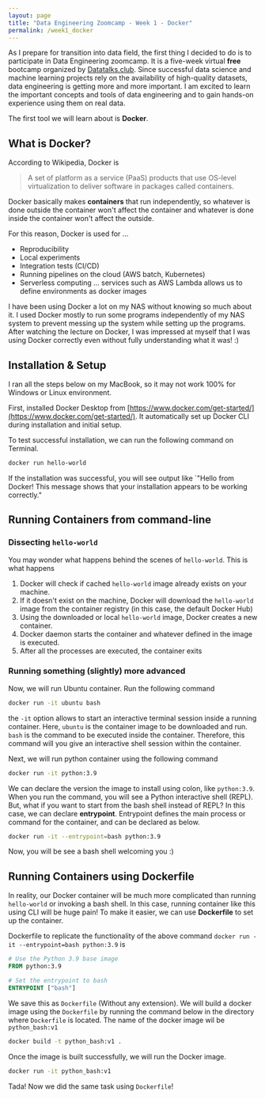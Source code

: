 ```yaml
---
layout: page
title: "Data Engineering Zoomcamp - Week 1 - Docker"
permalink: /week1_docker
---
```

As I prepare for transition into data field, the first thing I decided to do is to participate in Data Engineering zoomcamp. It is a five-week virtual **free** bootcamp organized by [Datatalks.club](https://datatalks.club/). Since successful data science and machine learning projects rely on the availability of high-quality datasets, data engineering is getting more and more important. I am excited to learn the important concepts and tools of data engineering and to gain hands-on experience using them on real data. 

The first tool we will learn about is **Docker**.

## What is Docker?

According to Wikipedia, Docker is

> A set of platform as a service (PaaS) products that use OS-level virtualization to deliver software in packages called containers.

Docker basically makes **containers** that run independently, so whatever is done outside the container won't affect the container and whatever is done inside the container won't affect the outside. 

For this reason, Docker is used for ...

- Reproducibility
- Local experiments
- Integration tests (CI/CD)
- Running pipelines on the cloud (AWS batch, Kubernetes)
- Serverless computing ... services such as AWS Lambda allows us to define environments as docker images

I have been using Docker a lot on my NAS without knowing so much about it. I used Docker mostly to run some programs independently of my NAS system to prevent messing up the system while setting up the programs. After watching the lecture on Docker, I was impressed at myself that I was using Docker correctly even without fully understanding what it was! :) 

## Installation & Setup

I ran all the steps below on my MacBook, so it may not work 100% for Windows or Linux environment.

First, installed Docker Desktop from [https://www.docker.com/get-started/](https://www.docker.com/get-started/). It automatically set up Docker CLI during installation and initial setup. 

To test successful installation, we can run the following command on Terminal.

```bash
docker run hello-world
```

If the installation was successful, you will see output like `"Hello from Docker! This message shows that your installation appears to be working correctly."

## Running Containers from command-line

### Dissecting `hello-world`

You may wonder what happens behind the scenes of `hello-world`. This is what happens

1. Docker will check if cached `hello-world` image already exists on your machine.
2. If it doesn't exist on the machine, Docker will download the `hello-world` image from the container registry (in this case, the default Docker Hub)
3. Using the downloaded or local `hello-world` image, Docker creates a new container.
4. Docker daemon starts the container and whatever defined in the image is executed. 
5. After all the processes are executed, the container exits

### Running something (slightly) more advanced

Now, we will run Ubuntu container. Run the following command

```bash
docker run -it ubuntu bash
```

the `-it` option allows to start an interactive terminal session inside a running container. Here, `ubuntu` is the container image to be downloaded and run. `bash` is the command to be executed inside the container. Therefore, this command will you give an interactive shell session within the container. 

Next, we will run python container using the following command

```bash
docker run -it python:3.9
```

We can declare the version the image to install using colon, like `python:3.9`. When you run the command, you will see a Python interactive shell (REPL). But, what if you want to start from the bash shell instead of REPL? In this case, we can declare **entrypoint**. Entrypoint defines the main process or command for the container, and can be declared as below. 

```bash
docker run -it --entrypoint=bash python:3.9
```

Now, you will be see a bash shell welcoming you :) 

## Running Containers using Dockerfile

In reality, our Docker container will be much more complicated than running `hello-world` or invoking a bash shell. In this case, running container like this using CLI will be huge pain! To make it easier, we can use **Dockerfile** to set up the container. 

Dockerfile to replicate the functionality of the above command `docker run -it --entrypoint=bash python:3.9` is 

```dockerfile
# Use the Python 3.9 base image
FROM python:3.9

# Set the entrypoint to bash
ENTRYPOINT ["bash"]
```

We save this as `Dockerfile` (Without any extension). We will build a docker image using the `Dockerfile` by running the command below in the directory where `Dockerfile` is located. The name of the docker image wil be `python_bash:v1`

```bash
docker build -t python_bash:v1 .
```

Once the image is built successfully, we will run the Docker image. 

```bash
docker run -it python_bash:v1 
```

Tada! Now we did the same task using `Dockerfile`! 
